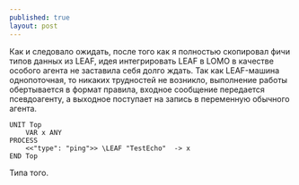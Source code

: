 ```yaml
---
published: true
layout: post
---
```


Как и следовало ожидать, после того как я полностью скопировал фичи типов данных из LEAF, идея интегрировать LEAF в LOMO в качестве особого агента не заставила себя долго ждать. Так как LEAF-машина однопоточная, то никаких трудностей не возникло, выполнение работы обертывается в формат правила, входное сообщение передается псевдоагенту, а выходное поступает на запись в переменную обычного агента.

    UNIT Top
    	VAR x ANY
    PROCESS
    	<<"type": "ping">> \LEAF "TestEcho"  -> x
    END Top

Типа того.
